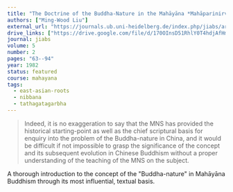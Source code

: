 ```yaml
---
title: "The Doctrine of the Buddha-Nature in the Mahāyāna *Mahāparinirvāṇa-Sūtra*"
authors: ["Ming-Wood Liu"]
external_url: "https://journals.ub.uni-heidelberg.de/index.php/jiabs/article/view/8578/2485"
drive_links: ["https://drive.google.com/file/d/170OInsD51RhlY0T4hdjAfHm53MGoTN3p/view?usp=drivesdk"]
journal: jiabs
volume: 5
number: 2
pages: "63--94"
year: 1982
status: featured
course: mahayana
tags:
  - east-asian-roots
  - nibbana
  - tathagatagarbha
---
```


> Indeed, it is no exaggeration to say that the MNS has provided the
> historical starting-point as well as the chief scriptural basis for
> enquiry into the problem of the Buddha-nature in China, and
> it would be difficult if not impossible to grasp
> the significance of the concept
> and its subsequent evolution in Chinese Buddhism without a
> proper understanding of the teaching of the MNS on the subject.

A thorough introduction to the concept of the "Buddha-nature" in Mahāyāna Buddhism through its most influential, textual basis.
